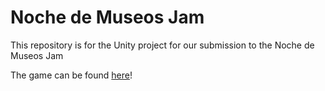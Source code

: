 # Noche de Museos Jam

This repository is for the Unity project for our submission to the Noche de Museos Jam

The game can be found [here](https://alditto.itch.io/tetris-jump)!

